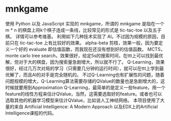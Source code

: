 # mnkgame
使用 Python 以及 JavaScript 实现的 mnkgame，所谓的 mnkgame 是指在一个 m * n 的棋盘上将k个棋子连成一条线，比较常见的形式是 tic-tac-toe 以及五子棋。
详情可以参考维基。
利用如下几种技术实现了 AI。不过因为规模的原因，目前只在 tic-tac-toe 上有比较好的效果。
alpha-beta 剪枝，效果一般，因为要定义一个好的 evaluate 即估值函数，而我现在还没有想到好的估值函数。
MCTS，monte carlo tree search，效果很好，给定5s的搜索时间，在ttt上可以找到最优解，但对于大的棋盘，因为搜索量急剧增大，所以就不行了。
Q-Learning，效果很好，经过几万次对局的学习（只需要几分钟的运行时间），就可以在ttt上学到最优解了，而且AI的对手是完全随机的。
不过Q-Learning也有扩展性的问题，随着问题规模的增大，Q-Learning算法需要存储的QValue的数量也是急剧增大的，这时候就要用到Approximation Q-Learning，最简单的是定义一些feature，用一个feature的线性方程来估计QValue，当然，这需要选取好的feature。或者也可以选取其他的机器学习模型来估计QValue，比如说人工神经网络。
本项目使用了大量的来自 Artificial Intelligence: A Modern Approach 以及EDX上的Artificial Intelligence课程的代码。
